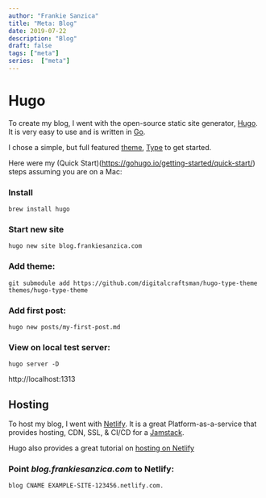 ```yaml
---
author: "Frankie Sanzica"
title: "Meta: Blog"
date: 2019-07-22
description: "Blog"
draft: false
tags: ["meta"]
series:  ["meta"]
---
```


# Hugo

To create my blog, I went with the open-source static site generator, [Hugo](https://gohugo.io/).  It is very easy to use and is written in [Go](https://golang.org/).

I chose a simple, but full featured [theme](https://themes.gohugo.io/), [Type](https://themes.gohugo.io/type/) to get started.

Here were my (Quick Start)(https://gohugo.io/getting-started/quick-start/) steps assuming you are on a Mac:

### Install

```
brew install hugo
```

### Start new site

```
hugo new site blog.frankiesanzica.com
```

### Add theme:

```
git submodule add https://github.com/digitalcraftsman/hugo-type-theme themes/hugo-type-theme
```

### Add first post:

```
hugo new posts/my-first-post.md
```

### View on local test server:

```
hugo server -D
```

http://localhost:1313

## Hosting

To host my blog, I went with [Netlify](https://www.netlify.com/).  It is a great Platform-as-a-service that provides hosting, CDN, SSL, & CI/CD for a [Jamstack](https://jamstack.org).  

Hugo also provides a great tutorial on [hosting on Netlify](https://gohugo.io/hosting-and-deployment/hosting-on-netlify/)

### Point *blog.frankiesanzica.com* to Netlify:

```
blog CNAME EXAMPLE-SITE-123456.netlify.com.
```